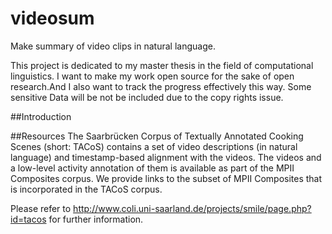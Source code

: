 videosum
========

Make summary  of video clips in natural language.

This project is dedicated to my master thesis in the field of computational linguistics. I want to make my work open source for the sake of open research.And I also want to track the progress effectively this way. Some sensitive Data will be not be included due to the copy rights issue.

##Introduction

##Resources
The Saarbrücken Corpus of Textually Annotated Cooking Scenes (short: TACoS) contains a set of video descriptions (in natural language) and timestamp-based alignment with the videos. The videos and a low-level activity annotation of them is available as part of the MPII Composites corpus. We provide links to the subset of MPII Composites that is incorporated in the TACoS corpus.

Please refer to http://www.coli.uni-saarland.de/projects/smile/page.php?id=tacos for further information.
